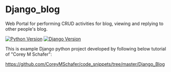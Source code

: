 # Django_blog

Web Portal for performing CRUD activities for blog, viewing and replying to other people's blog.

[![Python Version](https://img.shields.io/badge/python-3.6-brightgreen.svg)](https://python.org)
[![Django Version](https://img.shields.io/badge/django-2.1-brightgreen.svg)](https://djangoproject.com)

This is example Django python project developed by following below tutorial of "Corey M Schafer":

https://github.com/CoreyMSchafer/code_snippets/tree/master/Django_Blog
